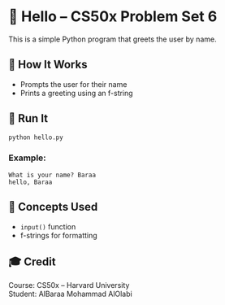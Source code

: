 # 👋 Hello – CS50x Problem Set 6

This is a simple Python program that greets the user by name.

## 🧠 How It Works

- Prompts the user for their name
- Prints a greeting using an f-string

## 🚀 Run It

```bash
python hello.py
```

### Example:

```
What is your name? Baraa
hello, Baraa
```

## 🧠 Concepts Used

- `input()` function
- f-strings for formatting

## 🎓 Credit

Course: CS50x – Harvard University  
Student: AlBaraa Mohammad AlOlabi
